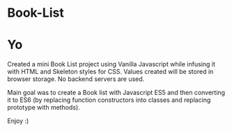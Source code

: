 # Book-List

<h1> Yo </h1>
Created a mini Book List project using Vanilla Javascript while infusing it with HTML and Skeleton styles for CSS.
Values created will be stored in browser storage.
No backend servers are used. 


Main goal was to create a Book list with Javascript ES5 and then converting it to ES6 (by replacing function constructors into classes and replacing prototype with methods).



Enjoy :) 


